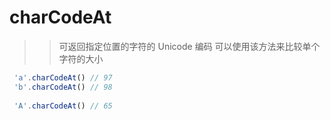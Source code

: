 # charCodeAt 
>> 可返回指定位置的字符的 Unicode 编码
>> 可以使用该方法来比较单个字符的大小

```JavaScript
 'a'.charCodeAt() // 97
 'b'.charCodeAt() // 98
 
 'A'.charCodeAt() // 65
```